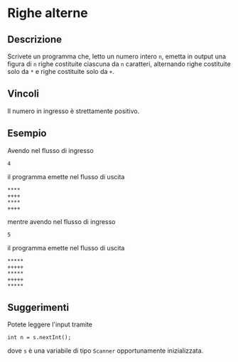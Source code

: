 Righe alterne
=============

Descrizione
-----------

Scrivete un programma che, letto un numero intero `n`, emetta in output una
figura di `n` righe costituite ciascuna da `n` caratteri, alternando righe
costituite solo da `*` e righe costituite solo da `+`.

Vincoli
-------

Il numero in ingresso è strettamente positivo.

Esempio
-------

Avendo nel flusso di ingresso

    4

il programma emette nel flusso di uscita

    ****
    ++++
    ****
    ++++

mentre avendo nel flusso di ingresso

    5

il programma emette nel flusso di uscita

    *****
    +++++
    *****
    +++++
    *****

Suggerimenti
------------

Potete leggere l'input tramite

    int n = s.nextInt();

dove `s` è una variabile di tipo `Scanner` opportunamente inizializzata.
